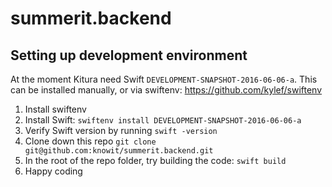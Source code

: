 # summerit.backend


## Setting up development environment
At the moment Kitura need Swift `DEVELOPMENT-SNAPSHOT-2016-06-06-a`. This can be installed manually, or via swiftenv: https://github.com/kylef/swiftenv

1. Install swiftenv
2. Install Swift: `swiftenv install DEVELOPMENT-SNAPSHOT-2016-06-06-a`
3. Verify Swift version by running `swift -version`
4. Clone down this repo `git clone git@github.com:knowit/summerit.backend.git`
5. In the root of the repo folder, try building the code: `swift build`
6. Happy coding
